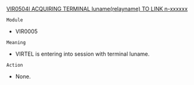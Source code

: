 [VIR0504I ACQUIRING TERMINAL luname(relayname) TO LINK n-xxxxxx](https://virtel.readthedocs.io/en/latest/manuals/virtel/Virtel459MG/messages.html?highlight=VIR0504I#VIR0504I)

`Module`
- VIR0005

`Meaning`
- VIRTEL is entering into session with terminal luname.

`Action`
- None.
